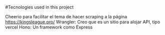 #Tecnologies used in this project

Cheerio para facilitar el tema de hacer scraping a la página https://kingsleague.pro/
Wrangler: Creo que es un sitio para alojar API, tipo vercel
Hono: Un framework como Express